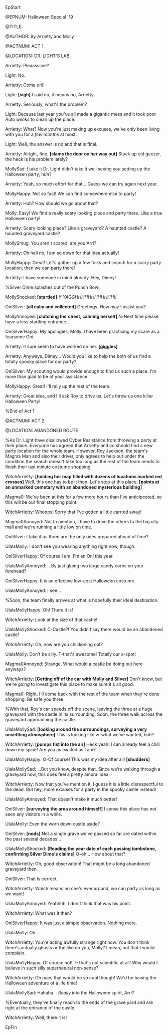 <!DOCTYPE html>

<html>

<head>

<style>
.dialogue img 
{
    border: 1px solid #909;
    background-color: #111; 
}

.dialogue p
{  
    background: #313;
}

.dialogue profilename
{ 
    color: #CDE;
    text-shadow: black -2px 1px;
}

.narration p
{ 
  background: #313;
}


.description p
{ 
  background: #313;
}

//Misc Epilogue Formatting

.epnum
{ 
  text-shadow: -2px 1px #234;
  color: #BCD;
}

.eptitle p
{ 
  text-shadow: -3px 2px #234;
  color: #DEF;
}

.author p
{ 
  text-shadow: -2px 1px #234;
  color: #BCD;
}


.actnum
{ 
  text-shadow: -4px 3px #234;
  color: #CDE;
}

 
.location
{ 
  border: 2px solid #BCD;
}

.location p
{ 
  text-shadow: -4px 3px #234;
  color: #DEF;
}

.location:before{
  text-shadow: -2px 1px #234;
  color: #DEF;
}
</style>

EpStart

<!-- Epilogue Info -->
 
@EPNUM: Halloween Special '19

@TITLE: 

@AUTHOR: By Arrietty and Molly

<!-- Epilogue -->

@ACTNUM: ACT 1

@LOCATION: DR. LIGHT'S LAB

Arrietty: Pleaasssee?

Light: No.

Arrietty: Come on!!

Light: **[sigh]** I said no, it means no, Arrietty.

Arrietty: Seriously, what's the problem?

Light: Because last year you've all made a gigantic mess and it took poor Auto *weeks* to clean up the place.

Arrietty: What? Now you're just making up excuses, we've only been living with you for a *few months* at most.

Light: Well, the answer is no and that is final.

Arrietty: Alright, fine. **[slams the door on her way out]** Stuck up old geezer, the heck is his problem lately?

MollySad: I take it Dr. Light didn't take it well seeing you setting up the Halloween party, huh?

Arrietty: Yeah, so much effort for that… Guess we can try again next year.

MollyHappy: Not so fast! We can find somewhere else to party!

Arrietty: Huh? How should we go about that?

Molly: Easy! We find a really scary looking place and party there. Like a true Halloween party!

Arrietty: Scary looking place? Like a graveyard? A haunted castle? A haunted graveyard castle?

MollySmug: You aren't scared, are you Arri?

Arrietty: Oh hell no, I am so down for that idea actually!

MollyHappy: Great! Let's gather up a few folks and search for a scary party location, then we can party there!

Arrietty: I have someone in mind already. Hey, Dimey!

%Silver Dime splashes out of the Punch Bowl.

MollyShocked: **[startled]** *Y-YAGGHHHHHHHHHHHH!!*

OniSilver: **[all calm and collected]** Greetings. How may I assist you?

MollyAnnoyed: **[clutching her chest, calming herself]** N-Next time please have a less startling entrance…

OniSilverHappy: My apologies, Molly. I have been practicing my scare as a fearsome Oni.

Arrietty: It sure seem to have worked on her. **[giggles]**

Arrietty: Anyways, Dimey… Would you like to help the both of us find a totally spooky place for our party?

OniSilver: My scouting would provide enough to find us such a place. I'm more than glad to be of your assistance.

MollyHappy: Great! I'll rally up the rest of the team.

Arrietty: Great idea, and I'll ask Roy to drive us. Let's throw us one killer Halloween Party!

%End of Act 1

@ACTNUM: ACT 2

@LOCATION: ABANDONED ROUTE

%As Dr. Light have disallowed Cyber Resistance from throwing a party at their place. Everyone has agreed that Arrietty and co should find a new party location for the whole team. However, Roy Jackson, the team's Magma Man and also their driver, only agrees to help out under the condition the search doesn't take too long as the rest of the team needs to finish their last minute costume shopping.

WitchArrietty: **[holding her map filled with dozens of locations marked red crosses]** Well, this one has to be it then. Let's stop at this place. **[points at an unmarked cemetary with an abandoned mysterious building]**

Magma0: We've been at this for a few more hours than I've anticipcated, so this will be our final stopping point.

WitchArrietty: Whoops! Sorry that I've gotten a little carried away!

Magma0Annoyed: Not to mention, I have to drive the others to the big city mall and we're running a little low on time.

OniSilver: I take it us three are the only ones prepared ahead of time?

UlalaMolly: I don't see you wearing anything right now, though.

OniSilverHappy: Of course I am. I'm an Oni this year.

UlalaMollyAnnoyed: …By just gluing two large candy corns on your forehead?

OniSilverHappy: It is an effective low-cost Halloween costume.

UlalaMollyAnnoyed: I see…

%Soon, the team finally arrives at what is hopefully their ideal destination.

UlalaMollyHappy: Oh! There it is!

WitchArrietty: Look at the size of that castle!

UlalaMollyShocked: C-Castle?! You didn't say there would be an abandoned castle!

WitchArrietty: Oh, now are you chickening out?

UlalaMolly: Don't be silly. T-that's awesome! Totally our s-spot!

Magma0Annoyed: Strange. What would a castle be doing out here anyways?

WitchArrietty: **[Getting off of the car with Molly and Silver]** Don't know, but we're going to investigate this place to make sure it's all good.

Magma0: Right, I'll come back with the rest of the team when they're done shopping. Be safe you three.

%With that, Roy's car speeds off the scene, leaving the three at a huge graveyard with the castle in its surrounding. Soon, the three walk across the graveyard approaching the castle.

UlalaMollySad: **[looking around the surroundings, surveying a very unsettling atmosphere]** This is looking like w-what we've wanted, huh?

WitchArrietty: **[pumps fist into the air]** Heck yeah! I can already feel a chill down my spine! Are you as excited as I am?

UlalaMollyHappy: O-Of course! This was my idea after all! **[shudders]**

UlalaMollySad: …But you know, despite that. Since we’re walking through a graveyard now, this does feel a pretty amoral idea.

WitchArrietty: Now that you’ve mention it, I guess it is a little disrespectful to the dead. But hey, more excuses for a party in the spooky castle instead!

UlalaMollyAnnoyed: That doesn’t make it much better!

OniSilver: **[surveying the area around himself]** I sense this place has not seen any visitors in a while.

UlalaMolly: Even the worn down castle aside?

OniSilver: **[nods]** Not a single grave we've passed so far are dated within the past several decades…

UlalaMollyShocked: **[Reading the year date of each passing tombstone, confirming Silver Dime's claims]** O-oh… How about that?

WitchArrietty: Oh, good observation! That might be a long abandoned graveyard then.

OniSilver: That is correct.

WitchArrietty: Which means no one's ever around, we can party as long as we want!

UlalaMollyAnnoyed: Yeahhhh, I don't think that was his point.

WitchArrietty: What was it then?

OniSilverHappy: It was just a simple observation. Nothing more.

UlalaMolly: Oh…

WitchArrietty: You're acting awfully strange right now. You don't think there's actually ghosts or the like do you, Molly? I mean, not that I would complain.

UlalaMollyHappy: Of course not! T-That's not scientific at all! Why would I believe in such silly supernatural non-sense?

WitchArrietty: Oh man, that would be *so* cool though! We'd be having the Halloween adventure of a life time!

UlalaMollySad: Hahaha… *Really* into the Halloween spirit, Arri?

%Eventually, they've finally reach to the ends of the grave yard and are right at the entrance of the castle.

WitchArrietty: Well, there it is!


EpFin


<script src="{{ '/assets/js/EpFormatter.js' | relative_url }}"></script>